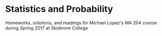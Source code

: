 # Statistics and Probability

Homeworks, solutions, and readings for Michael Lopez's MA 204 course during Spring 2017 at Skidmore College
